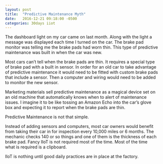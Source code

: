 ```yaml
---
layout: post
title:  "Predictive Maintenance Myth"
date:   2016-12-21 09:18:00 -0500
categories: 30days iiot
---
```

The dashboard light on my car came on last month. Along with the light a message was displayed each time I turned on the car. The brake pad monitor was telling me the brake pads had worn thin. This type of predictive maintenance was built in when the car was new.

Most cars can’t tell when the brake pads are thin. It requires a special type of brake pad with a built in sensor. In order for an old car to take advantage of predictive maintenance it would need to be fitted with custom brake pads that include a sensor. Then a computer and wiring would need to be added to monitor the new sensor.

Marketing materials sell predictive maintenance as a magical device set on an old machine that automatically knows when to alert of maintenance issues. I imagine it to be like tossing an Amazon Echo into the car’s glove box and expecting it to report when the brake pads are thin. 

Predictive Maintenance is not that simple.

Instead of adding sensors and computers, most car owners would benefit from taking their car in for inspection every 10,000 miles or 6 months. The mechanic checks 140 or so things and one of them is the thickness of each brake pad. Fancy IIoT is not required most of the time. Most of the time what is required is a clipboard. 

IIoT is nothing until good daily practices are in place at the factory.